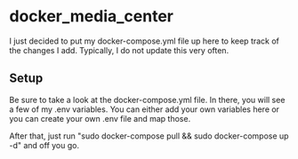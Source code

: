# docker_media_center

I just decided to put my docker-compose.yml file up here to keep track 
of the changes I add.  Typically, I do not update this very often.

## Setup

Be sure to take a look at the docker-compose.yml file.  In there, you 
will see a few of my .env variables.  You can either add your own 
variables here or you can create your own .env file and map those.

After that, just run "sudo docker-compose pull && sudo docker-compose up -d" 
and off you go.
